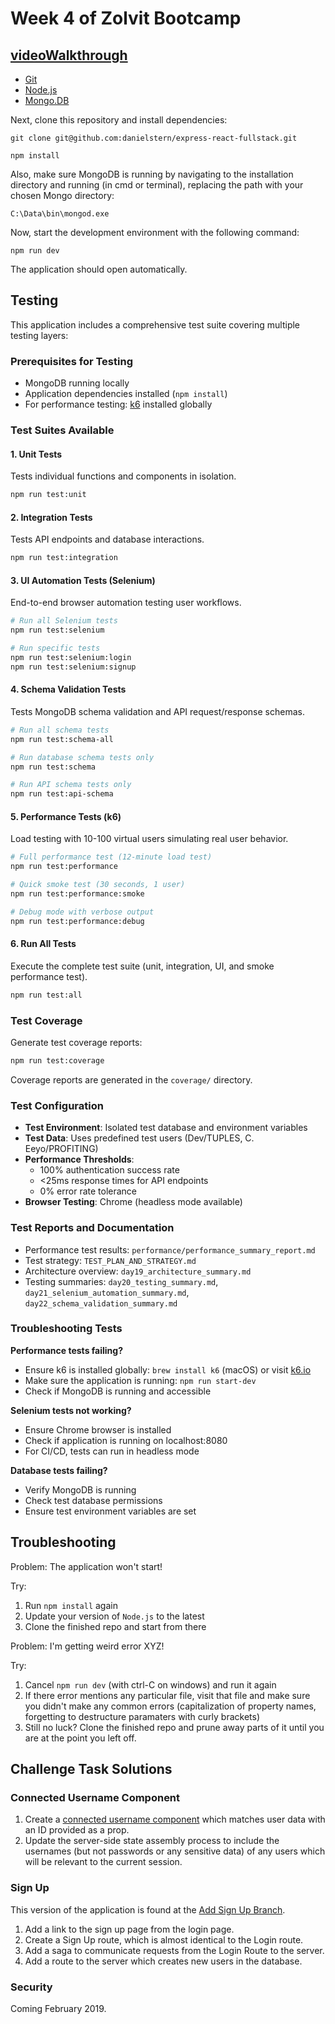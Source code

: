 # Week 4 of Zolvit Bootcamp

## [videoWalkthrough](https://drive.google.com/file/d/1aKcofxeKc9aRWBd0n1toSAFasgr4i7J-/view?usp=sharing)

- [Git](https://git-scm.com/book/en/v2/Getting-Started-Installing-Git)
- [Node.js](https://nodejs.org/en/download/)
- [Mongo.DB](https://docs.mongodb.com/manual/installation/)

Next, clone this repository and install dependencies:

```
git clone git@github.com:danielstern/express-react-fullstack.git
```

```
npm install
```

Also, make sure MongoDB is running by navigating to the installation directory and running (in cmd or terminal), replacing the path with your chosen Mongo directory:

```
C:\Data\bin\mongod.exe
```

Now, start the development environment with the following command:

```
npm run dev
```

The application should open automatically. 

## Testing

This application includes a comprehensive test suite covering multiple testing layers:

### Prerequisites for Testing
- MongoDB running locally
- Application dependencies installed (`npm install`)
- For performance testing: [k6](https://k6.io/docs/getting-started/installation/) installed globally

### Test Suites Available

#### 1. Unit Tests
Tests individual functions and components in isolation.
```bash
npm run test:unit
```

#### 2. Integration Tests
Tests API endpoints and database interactions.
```bash
npm run test:integration
```

#### 3. UI Automation Tests (Selenium)
End-to-end browser automation testing user workflows.
```bash
# Run all Selenium tests
npm run test:selenium

# Run specific tests
npm run test:selenium:login
npm run test:selenium:signup
```

#### 4. Schema Validation Tests
Tests MongoDB schema validation and API request/response schemas.
```bash
# Run all schema tests
npm run test:schema-all

# Run database schema tests only
npm run test:schema

# Run API schema tests only
npm run test:api-schema
```

#### 5. Performance Tests (k6)
Load testing with 10-100 virtual users simulating real user behavior.
```bash
# Full performance test (12-minute load test)
npm run test:performance

# Quick smoke test (30 seconds, 1 user)
npm run test:performance:smoke

# Debug mode with verbose output
npm run test:performance:debug
```

#### 6. Run All Tests
Execute the complete test suite (unit, integration, UI, and smoke performance test).
```bash
npm run test:all
```

### Test Coverage
Generate test coverage reports:
```bash
npm run test:coverage
```
Coverage reports are generated in the `coverage/` directory.

### Test Configuration
- **Test Environment**: Isolated test database and environment variables
- **Test Data**: Uses predefined test users (Dev/TUPLES, C. Eeyo/PROFITING)
- **Performance Thresholds**: 
  - 100% authentication success rate
  - <25ms response times for API endpoints
  - 0% error rate tolerance
- **Browser Testing**: Chrome (headless mode available)

### Test Reports and Documentation
- Performance test results: `performance/performance_summary_report.md`
- Test strategy: `TEST_PLAN_AND_STRATEGY.md`
- Architecture overview: `day19_architecture_summary.md`
- Testing summaries: `day20_testing_summary.md`, `day21_selenium_automation_summary.md`, `day22_schema_validation_summary.md`

### Troubleshooting Tests

**Performance tests failing?**
- Ensure k6 is installed globally: `brew install k6` (macOS) or visit [k6.io](https://k6.io/docs/getting-started/installation/)
- Make sure the application is running: `npm run start-dev`
- Check if MongoDB is running and accessible

**Selenium tests not working?**
- Ensure Chrome browser is installed
- Check if application is running on localhost:8080
- For CI/CD, tests can run in headless mode

**Database tests failing?**
- Verify MongoDB is running
- Check test database permissions
- Ensure test environment variables are set

## Troubleshooting
Problem: The application won't start!

Try:
1. Run `npm install` again
2. Update your version of `Node.js` to the latest
3. Clone the finished repo and start from there

Problem: I'm getting weird error XYZ!

Try:
1. Cancel `npm run dev` (with ctrl-C on windows) and run it again
2. If there error mentions any particular file, visit that file and make sure you didn't make any common errors (capitalization of property names, forgetting to destructure paramaters with curly brackets)
3. Still no luck? Clone the finished repo and prune away parts of it until you are at the point you left off.

## Challenge Task Solutions

### Connected Username Component
1. Create a [connected username component](https://github.com/danielstern/express-react-fullstack/blob/master/src/app/components/UsernameDisplay.jsx) which matches user data with an ID provided as a prop.
2. Update the server-side state assembly process to include the usernames (but not passwords or any sensitive data) of any users which will be relevant to the current session.

### Sign Up 
This version of the application is found at the [Add Sign Up Branch](https://github.com/danielstern/express-react-fullstack/tree/add-signup/src/app/components).

1. Add a link to the sign up page from the login page.
2. Create a Sign Up route, which is almost identical to the Login route.
3. Add a saga to communicate requests from the Login Route to the server.
4. Add a route to the server which creates new users in the database.

### Security
Coming February 2019.
